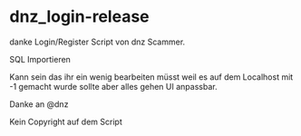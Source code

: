 # dnz_login-release
danke Login/Register Script von dnz Scammer.


SQL Importieren

Kann sein das ihr ein wenig bearbeiten müsst weil es auf dem Localhost mit -1 gemacht wurde sollte aber alles gehen UI anpassbar.

Danke an @dnz 

Kein Copyright auf dem Script

